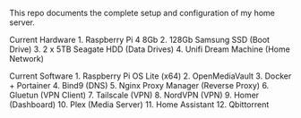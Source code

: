 <!-- Home Pi -->
This repo documents the complete setup and configuration of my home server.

Current Hardware
    1. Raspberry Pi 4 8Gb
    2. 128Gb Samsung SSD (Boot Drive)
    3. 2 x 5TB Seagate HDD (Data Drives)
    4. Unifi Dream Machine (Home Network)

Current Software
    1. Raspberry Pi OS Lite (x64)
    2. OpenMediaVault
    3. Docker + Portainer
    4. Bind9 (DNS)
    5. Nginx Proxy Manager (Reverse Proxy)
    6. Gluetun (VPN Client)
    7. Tailscale (VPN)
    8. NordVPN (VPN)
    9. Homer (Dashboard)
    10. Plex (Media Server)
    11. Home Assistant
    12. Qbittorrent
